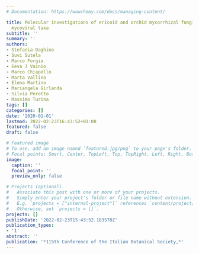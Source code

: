 ```yaml
---
# Documentation: https://wowchemy.com/docs/managing-content/

title: Molecular investigations of ericoid and orchid mycorrhizal fungi reveal new
  mycoviral taxa
subtitle: ''
summary: ''
authors:
- Stefania Daghino
- Suvi Sutela
- Marco Forgia
- Eeva J Vainio
- Marco Chiapello
- Marta Vallino
- Elena Martino
- Mariangela Girlanda
- Silvia Perotto
- Massimo Turina
tags: []
categories: []
date: '2020-01-01'
lastmod: 2022-02-23T16:43:52+01:00
featured: false
draft: false

# Featured image
# To use, add an image named `featured.jpg/png` to your page's folder.
# Focal points: Smart, Center, TopLeft, Top, TopRight, Left, Right, BottomLeft, Bottom, BottomRight.
image:
  caption: ''
  focal_point: ''
  preview_only: false

# Projects (optional).
#   Associate this post with one or more of your projects.
#   Simply enter your project's folder or file name without extension.
#   E.g. `projects = ["internal-project"]` references `content/project/deep-learning/index.md`.
#   Otherwise, set `projects = []`.
projects: []
publishDate: '2022-02-23T15:43:52.183570Z'
publication_types:
- '1'
abstract: ''
publication: '*115th Conference of the Italian Botanical Society,*'
---
```

